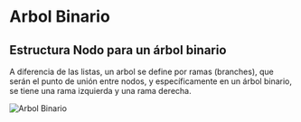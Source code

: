 # Arbol Binario

## Estructura Nodo para un árbol binario

A diferencia de las listas, un arbol se define por ramas (branches), que serán el punto de unión entre nodos, y específicamente en un árbol binario, se tiene una rama izquierda y una rama derecha.

![Arbol Binario]("https://courses.cs.washington.edu/courses/cse143/21au/lectures/21/tree.png")
